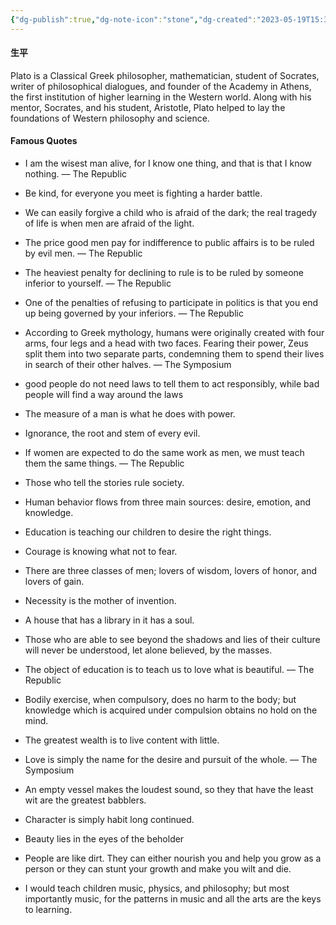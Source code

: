 ```yaml
---
{"dg-publish":true,"dg-note-icon":"stone","dg-created":"2023-05-19T15:32:00+08:00","dg-updated":"2023-05-19T17:32:00+08:00","tags":["plato","philosophers"],"dg-path":"阅读/柏拉图.md","permalink":"/阅读/柏拉图/","dgPassFrontmatter":true,"noteIcon":"stone","created":"2023-05-19T15:32:00+08:00","updated":"2023-05-19T17:32:00+08:00"}
---
```



#### 生平
Plato is a Classical Greek philosopher, mathematician, student of Socrates, writer of philosophical dialogues, and founder of the Academy in Athens, the first institution of higher learning in the Western world. Along with his mentor, Socrates, and his student, Aristotle, Plato helped to lay the foundations of Western philosophy and science.

#### Famous Quotes
- I am the wisest man alive, for I know one thing, and that is that I know nothing.
	― The Republic

- Be kind, for everyone you meet is fighting a harder battle.

- We can easily forgive a child who is afraid of the dark; the real tragedy of life is when men are afraid of the light.

- The price good men pay for indifference to public affairs is to be ruled by evil men. 
	― The Republic

- The heaviest penalty for declining to rule is to be ruled by someone inferior to yourself.
	― The Republic

- One of the penalties of refusing to participate in politics is that you end up being governed by your inferiors.
	― The Republic

- According to Greek mythology, humans were originally created with four arms, four legs and a head with two faces. Fearing their power, Zeus split them into two separate parts, condemning them to spend their lives in search of their other halves.
	― The Symposium

- good people do not need laws to tell them to act responsibly, while bad people will find a way around the laws

- The measure of a man is what he does with power.

- Ignorance, the root and stem of every evil.

- If women are expected to do the same work as men, we must teach them the same things.
	― The Republic

- Those who tell the stories rule society.

- Human behavior flows from three main sources: desire, emotion, and knowledge.

- Education is teaching our children to desire the right things.

- Courage is knowing what not to fear.

- There are three classes of men; lovers of wisdom, lovers of honor, and lovers of gain.

- Necessity is the mother of invention.

- A house that has a library in it has a soul.

- Those who are able to see beyond the shadows and lies of their culture will never be understood, let alone believed, by the masses.

- The object of education is to teach us to love what is beautiful.
	― The Republic

- Bodily exercise, when compulsory, does no harm to the body; but knowledge which is acquired under compulsion obtains no hold on the mind.

- The greatest wealth is to live content with little.

- Love is simply the name for the desire and pursuit of the whole.
	― The Symposium

- An empty vessel makes the loudest sound, so they that have the least wit are the greatest babblers.

- Character is simply habit long continued.

- Beauty lies in the eyes of the beholder

- People are like dirt. They can either nourish you and help you grow as a person or they can stunt your growth and make you wilt and die.

- I would teach children music, physics, and philosophy; but most importantly music, for the patterns in music and all the arts are the keys to learning.


